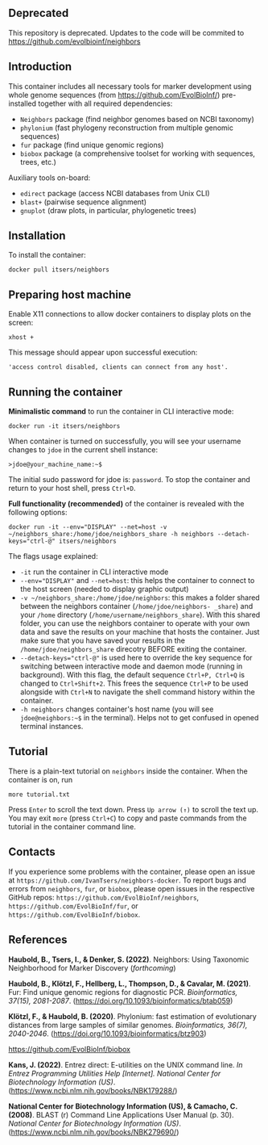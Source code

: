 ## Deprecated
This repository is deprecated. Updates to the code will be commited to 
https://github.com/evolbioinf/neighbors

## Introduction

This container includes all necessary tools for marker development using whole genome sequences 
(from https://github.com/EvolBioInf/) pre-installed together with all required dependencies: 

- `Neighbors` package (find neighbor genomes based on NCBI taxonomy)
- `phylonium` (fast phylogeny reconstruction from multiple genomic sequences)
- `fur` package (find unique genomic regions)
- `biobox` package (a comprehensive toolset for working with sequences, trees, etc.)

Auxiliary tools on-board:

- `edirect` package (access NCBI databases from Unix CLI)
- `blast+` (pairwise sequence alignment)
- `gnuplot` (draw plots, in particular, phylogenetic trees)

## Installation
    
To install the container:

    docker pull itsers/neighbors

## Preparing host machine
    
Enable X11 connections to allow docker containers to display plots on the screen:

    xhost +

This message should appear upon successful execution:

    'access control disabled, clients can connect from any host'.

## Running the container
    
**Minimalistic command** to run the container in CLI interactive mode:

    docker run -it itsers/neighbors

When container is turned on successfully, you will see your username changes to `jdoe` in the current shell instance:

    >jdoe@your_machine_name:~$

The initial sudo password for jdoe is: `password`.
To stop the container and return to your host shell, press `Ctrl+D`.

**Full functionality (recommended)** of the container is revealed with the following options:

    docker run -it --env="DISPLAY" --net=host -v ~/neighbors_share:/home/jdoe/neighbors_share -h neighbors --detach-keys="ctrl-@" itsers/neighbors

The flags usage explained:
- `-it` run the container in CLI interactive mode
- `--env="DISPLAY"` and `--net=host`: this helps the container to connect to the host screen (needed to display graphic output)
- `-v ~/neighbors_share:/home/jdoe/neighbors`: this makes a folder shared between the neighbors container (`/home/jdoe/neighbors- _share`) and your `/home` directory (`/home/username/neighbors_share`). With this shared folder, you can use the neighbors container to operate with your own data and save the results on your machine that hosts the container. Just make sure that you have saved your results in the `/home/jdoe/neighbors_share` direcotry BEFORE exiting the container.
- `--detach-keys="ctrl-@"` is used here to override the key sequence for switching between interactive mode and daemon mode (running in background). With this flag, the default sequence `Ctrl+P, Ctrl+Q` is changed to `Ctrl+Shift+2`. This frees the sequence `Ctrl+P` to be used alongside with `Ctrl+N` to navigate the shell command history within the container.
- `-h neighbors` changes container's host name (you will see `jdoe@neighbors:~$` in the terminal). Helps not to get confused in opened terminal instances. 

## Tutorial
    
There is a plain-text tutorial on `neighbors` inside the container. When the container is on, run

    more tutorial.txt

Press `Enter` to scroll the text down. Press `Up arrow (↑)` to scroll the text up.
You may exit `more` (press `Ctrl+C`) to copy and paste commands from the tutorial in the container command line.

## Contacts

If you experience some problems with the container, please open an issue at `https://github.com/IvanTsers/neighbors-docker`.
To report bugs and errors from `neighbors`, `fur`, or `biobox`, please open issues in the respective GitHub repos: `https://github.com/EvolBioInf/neighbors`, `https://github.com/EvolBioInf/fur`, or `https://github.com/EvolBioInf/biobox`.

## References

**Haubold, B., Tsers, I., & Denker, S. (2022)**. Neighbors: Using Taxonomic Neighborhood for Marker Discovery (*forthcoming*)

**Haubold, B., Klötzl, F., Hellberg, L., Thompson, D., & Cavalar, M. (2021)**. Fur: Find unique genomic regions for diagnostic PCR. *Bioinformatics, 37(15), 2081-2087*. (https://doi.org/10.1093/bioinformatics/btab059)

**Klötzl, F., & Haubold, B. (2020)**. Phylonium: fast estimation of evolutionary distances from large samples of similar genomes. *Bioinformatics, 36(7), 2040-2046*. (https://doi.org/10.1093/bioinformatics/btz903)

https://github.com/EvolBioInf/biobox

**Kans, J. (2022)**. Entrez direct: E-utilities on the UNIX command line. *In Entrez Programming Utilities Help [Internet]. National Center for Biotechnology Information (US)*. (https://www.ncbi.nlm.nih.gov/books/NBK179288/)

**National Center for Biotechnology Information (US), & Camacho, C. (2008)**. BLAST (r) Command Line Applications User Manual (p. 30). *National Center for Biotechnology Information (US)*. (https://www.ncbi.nlm.nih.gov/books/NBK279690/)

